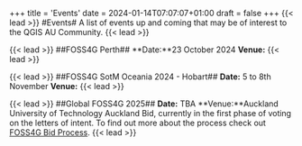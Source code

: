
+++
title = 'Events'
date = 2024-01-14T07:07:07+01:00
draft = false
+++
{{< lead >}}
#Events#
A list of events up and coming that may be of interest to the QGIS AU Community. 
{{< lead >}}

{{< lead >}}
##FOSS4G Perth##
**Date:**23 October 2024
**Venue:**
{{< lead >}}

{{< lead >}}
##FOSS4G SotM Oceania 2024 - Hobart##
**Date:** 5 to 8th November
**Venue:**
{{< lead >}}

{{< lead >}}
##Global FOSS4G 2025## 
**Date:** TBA
**Venue:**Auckland University of Technology
Auckland Bid, currently in the first phase of voting on the letters of intent. To find out  more about the process check out [FOSS4G Bid Process](https://wiki.osgeo.org/wiki/FOSS4G_2025_Bid_Process).
{{< lead >}}
